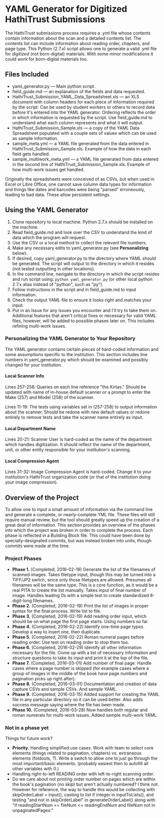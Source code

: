 # YAML Generator for Digitized HathiTrust Submissions

The HathiTrust submissions process requires a .yml file whose contents contain information about the scan and a detailed contents list. The contents list can include information about reading order, chapters, and page type. This Python (2.7.x) script allows one to generate a valid .yml file for *digitized* (not born-digital) materials. With some minor modifications it could work for born-digital materials too.

## Files Included

- yaml_generator.py &mdash; Main python script.
- field_guide.md &mdash; an explanation of the fields and data requested.
- HathiTrust_Submission_YAML_Data_Spreadsheet.xls &mdash; an XLS document with column headers for each piece of information required by the script. Can be used by student workers or others to record data before it's entered into the YAML generator. Ordering reflects the order in which information is requested by the script. Use field_guide.md to understand what each column represents and what it will output.
- HathiTrust_Submission_Sample.xls &mdash; a copy of the YAML Data Spreadsheet populated with a couple sets of values which can be used as sample information.
- sample_meta.yml &mdash; a YAML file generated from the data entered in HathiTrust_Submission_Sample.xls. Example of how the data in each field gets handled.
- sample_multiwork_meta.yml &mdash; a YAML file generated from data entered in the second line of HathiTrust_Submission_Sample.xls. Example of how multi-work issues get handled.

Originally the spreadsheets were conceived of as CSVs, but when used in Excel or Libre Office, one cannot save column data types for information and things like dates and barcodes were being "parsed" erroneously, leading to bad data. These allow persistent settings.

## Using the YAML Generator

1. Clone repository to local machine. Python 2.7.x should be installed on the machine.
2. Read field_guide.md and look over the CSV to understand the kind of data which the program will request.
3. Use the CSV or a local method to collect the relevant file numbers.
4. Make any necessary edits to yaml_generator.py (see **Personalizing** below).
5. If desired, copy yaml_generator.py to the directory where YAML should be generated. The script will output to the directory in which it resides (not tested outputting in other locations).
6. In the command line, navigate to the directory in which the script resides and run script using: `python yaml_generator.py` (or other local python 2.7.x alias instead of "python", such as "py").
7. Follow instructions in the script and in field_guide.md to input information.
8. Check the output YAML file to ensure it looks right and matches your input.
9. Put in an Issue for any issues you encounter and I'll try to take them on. Additional features that aren't critical fixes or necessary for valid YAML files, however, will be added to possible phases later on. This includes refining multi-work issues.

### Personalizing the YAML Generator to Your Repository

The YAML generator contains certain pieces of hard-coded information and some assumptions specific to the institution. This section includes line numbers in yaml_generator.py which should be examined and possibly changed for your institution.

#### Local Scanner Info

Lines 257-258: Queries on each line reference "the Kirtas." Should be updated with name of in-house default scanner or a prompt to enter the Make (257) and Model (258) of the scanner.

Lines 11-19: The tests using variables set in (257-258) to output information about the scanner. Should be redone with new default values or redone entirely to remove tests and take the scanner name entirely as input.

#### Local Department Name

Lines 20-21: Scanner User is hard-coded as the name of the department which handles digitization. It should reflect the name of the department, unit, or other entity responsible for your institution's scanning.

#### Local Compression Agent

Lines 31-32: Image Compression Agent is hard-coded. Change it to your institution's HathiTrust organization code (or that of the institution doing your image compression).

## Overview of the Project

To allow one to input a small amount of information via the command line and generate a complete, or nearly-complete YML file. These files will still require manual review, but the tool should greatly speed up the creation of a great deal of information. This section provides an overview of the phases into which the project was broken in order to complete the process. Each phase is reflected in a Building Block file. This could have been done by specially-designated commits, but was instead broken into units, though commits were made at the time.

### Project Phases

- **Phase 1.** (Completed, 2016-02-19) Generate the list of the filenames of scanned images. Takes filetype input, though this may be turned into a TIFF/JP2 switch, since only those filetypes are allowed. Presumes all filenames will be the same type. This is a core function, as it would be a real PITA to create the list manually. Takes input of final number of image. Handles leading 0s with a simple test to create standardized 8-digit-long filenames.
- **Phase 2.** (Completed, 2016-02-19) Print the list of images in proper syntax for the final process. Write list to file.
- **Phase 3.** (Completed, 2016-02-19) Add reading order input, which should be on what page the first page starts. Using numbers so far.
- **Phase 4.** (Completed, 2016-02-22) Identify one-time page *types*. Develop a way to insert one, then duplicate.
- **Phase 5.** (Completed, 2016-02-22) Roman numeral pages before reading order. Use test on reading order to stop them too.
- **Phase 6.** (Completed, 2016-02-29) Identify all other information necessary for the file. Come up with a list of necessary information and structure questions to take its input and print it at the top of the file.
- **Phase 7.** (Completed, 2016-03-01) Add number of final page. Handle cases where a page number is skipped (for example cases where a group of images in the middle of the book have page numbers and pagination picks up right after).
- **Phase 8.** (Completed, 2016-03-01) Documentation and creation of data capture CSVs and sample CSVs. And sample YAML.
- **Phase 9.** (Completed, 2016-03-15) Added support for creating the YAML file in any particular directory so it can be used better. Also adds success message saying where the file has been made.
- **Phase 10.** (Completed, 2016-03-28) Now handles both regular and roman numerals for multi-work issues. Added sample multi-work YAML.

### Not in a phase yet

Things for future work?

- **Priority.** Handling simplified use cases. Work with team to select core elements (things related to pagination, chapters) vs. extraneous elements (foldouts, ?). Write a switch to allow one to just go through the most important/basic elements. (probably easiest then to autofill all other variables with 0.)
- Handling right-to-left READING order with left-to-right scanning order.
- Do we care about not printing order number on pages which are within the book's pagination (no skip) but aren't actually numbered? I think not. However for reference, the way to handle this would be collecting with skipOrderLabel = input(), casting to list if integer in inputToLists(), and testing "and not in skipOrderLabel" in generateOrderLabel() along with "if readingStartNum <= fileNum <= readingEndNum and fileNum not in unpaginatedPages:"
